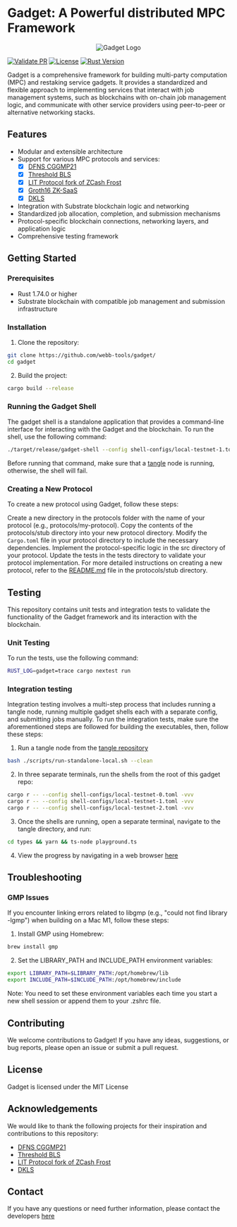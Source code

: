 # Gadget: A Powerful distributed MPC Framework

<p align="center">
  <img src="https://github.com/webb-tools/dkg-substrate/raw/master/assets/webb_banner_light.png" alt="Gadget Logo">
</p>

[![Validate PR](https://github.com/webb-tools/gadget/actions/workflows/validate_pr.yml/badge.svg)](https://github.com/webb-tools/gadget/actions/workflows/validate_pr.yml)
[![License](https://img.shields.io/badge/License-MIT-blue.svg)](https://opensource.org/licenses/Apache-2.0)
[![Rust Version](https://img.shields.io/badge/rust-1.74.0%2B-blue.svg)](https://www.rust-lang.org)

Gadget is a comprehensive framework for building multi-party computation (MPC) and restaking service gadgets. It provides a standardized and flexible approach to implementing services that interact with job management systems, such as blockchains with on-chain job management logic, and communicate with other service providers using peer-to-peer or alternative networking stacks.

## Features

- Modular and extensible architecture
- Support for various MPC protocols and services:
    - [x] [DFNS CGGMP21](https://github.com/dfns/cggmp21/tree/m/cggmp21)
    - [x] [Threshold BLS](https://github.com/mikelodder7/blsful)
    - [x] [LIT Protocol fork of ZCash Frost](https://github.com/LIT-Protocol/frost)
    - [x] [Groth16 ZK-SaaS](https://github.com/webb-tools/zk-SaaS)
    - [x] [DKLS](https://github.com/silence-laboratories/silent-shard-dkls23-ll)
- Integration with Substrate blockchain logic and networking
- Standardized job allocation, completion, and submission mechanisms
- Protocol-specific blockchain connections, networking layers, and application logic
- Comprehensive testing framework

## Getting Started

### Prerequisites

- Rust 1.74.0 or higher
- Substrate blockchain with compatible job management and submission infrastructure

### Installation

1. Clone the repository:

```bash
git clone https://github.com/webb-tools/gadget/
cd gadget
```
   
2. Build the project:

```bash
cargo build --release
```

### Running the Gadget Shell
The gadget shell is a standalone application that provides a command-line interface for interacting with the Gadget and the blockchain. To run the shell, use the following command:

```bash
./target/release/gadget-shell --config shell-configs/local-testnet-1.toml -vvv
```

Before running that command, make sure that a [tangle](https://github.com/webb-tools/tangle/) node is running, otherwise, the shell will fail.

### Creating a New Protocol
To create a new protocol using Gadget, follow these steps:

Create a new directory in the protocols folder with the name of your protocol (e.g., protocols/my-protocol).
Copy the contents of the protocols/stub directory into your new protocol directory.
Modify the `Cargo.toml` file in your protocol directory to include the necessary dependencies.
Implement the protocol-specific logic in the src directory of your protocol.
Update the tests in the tests directory to validate your protocol implementation.
For more detailed instructions on creating a new protocol, refer to the [README.md](./protocols/stub/README.md) file in the protocols/stub directory.

## Testing
This repository contains unit tests and integration tests to validate the functionality of the Gadget framework and its interaction with the blockchain.

### Unit Testing
To run the tests, use the following command:
```bash
RUST_LOG=gadget=trace cargo nextest run
```

### Integration testing
Integration testing involves a multi-step process that includes running a tangle node, running multiple gadget shells each with a separate config, and submitting jobs manually.
To run the integration tests, make sure the aforementioned steps are followed for building the executables, then, follow these steps:

1. Run a tangle node from the [tangle repository](https://github.com/webb-tools/tangle/)
```bash
bash ./scripts/run-standalone-local.sh --clean 
```

2. In three separate terminals, run the shells from the root of this gadget repo:
```bash
cargo r -- --config shell-configs/local-testnet-0.toml -vvv
cargo r -- --config shell-configs/local-testnet-1.toml -vvv
cargo r -- --config shell-configs/local-testnet-2.toml -vvv 
```

3. Once the shells are running, open a separate terminal, navigate to the tangle directory, and run:
```bash
cd types && yarn && ts-node playground.ts 
```

4. View the progress by navigating in a web browser [here](https://polkadot.js.org/apps/?rpc=ws://127.0.0.1:9944#/explorer)


## Troubleshooting

### GMP Issues
If you encounter linking errors related to libgmp (e.g., "could not find library -lgmp") when building on a Mac M1, follow these steps:

1. Install GMP using Homebrew:
```bash
brew install gmp
```
2. Set the LIBRARY_PATH and INCLUDE_PATH environment variables:
```bash
export LIBRARY_PATH=$LIBRARY_PATH:/opt/homebrew/lib
export INCLUDE_PATH=$INCLUDE_PATH:/opt/homebrew/include
```
Note: You need to set these environment variables each time you start a new shell session or append them to your .zshrc file.

## Contributing

We welcome contributions to Gadget! If you have any ideas, suggestions, or bug reports, please open an issue or submit a pull request.

## License
Gadget is licensed under the MIT License

## Acknowledgements
We would like to thank the following projects for their inspiration and contributions to this repository:

* [DFNS CGGMP21](https://github.com/dfns/cggmp21/)
* [Threshold BLS](https://github.com/mikelodder7/blsful)
* [LIT Protocol fork of ZCash Frost](https://github.com/LIT-Protocol/frost)
* [DKLS](https://github.com/silence-laboratories/silent-shard-dkls23-ll)

## Contact
If you have any questions or need further information, please contact the developers [here](https://webb.tools/)
